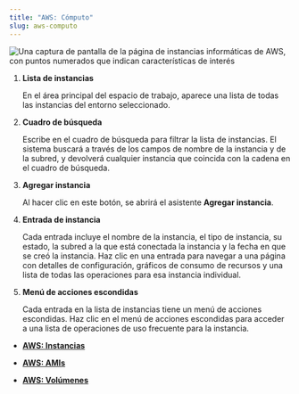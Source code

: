 ```yaml
---
title: "AWS: Cómputo"
slug: aws-computo
---
```



![Una captura de pantalla de la página de instancias informáticas de AWS, con puntos numerados que indican características de interés](/assets/aws-compute-instancelist-numdots-en.png)

1. **Lista de instancias**

     En el área principal del espacio de trabajo, aparece una lista de todas las instancias del entorno seleccionado.

2. **Cuadro de búsqueda**

     Escribe en el cuadro de búsqueda para filtrar la lista de instancias. El sistema buscará a través de los campos de nombre de la instancia y de la subred, y devolverá cualquier instancia que coincida con la cadena en el cuadro de búsqueda.

3. **Agregar instancia**

     Al hacer clic en este botón, se abrirá el asistente **Agregar instancia**.

4. **Entrada de instancia**

     Cada entrada incluye el nombre de la instancia, el tipo de instancia, su estado, la subred a la que está conectada la instancia y la fecha en que se creó la instancia. Haz clic en una entrada para navegar a una página con detalles de configuración, gráficos de consumo de recursos y una lista de todas las operaciones para esa instancia individual.

5. **Menú de acciones escondidas**

     Cada entrada en la lista de instancias tiene un menú de acciones escondidas. Haz clic en el menú de acciones escondidas para acceder a una lista de operaciones de uso frecuente para la instancia.


-   **[AWS: Instancias](aws-instances.md)**  

-   **[AWS: AMIs](aws-amis.md)**  

-   **[AWS: Volúmenes](aws-volumes.md)**  


